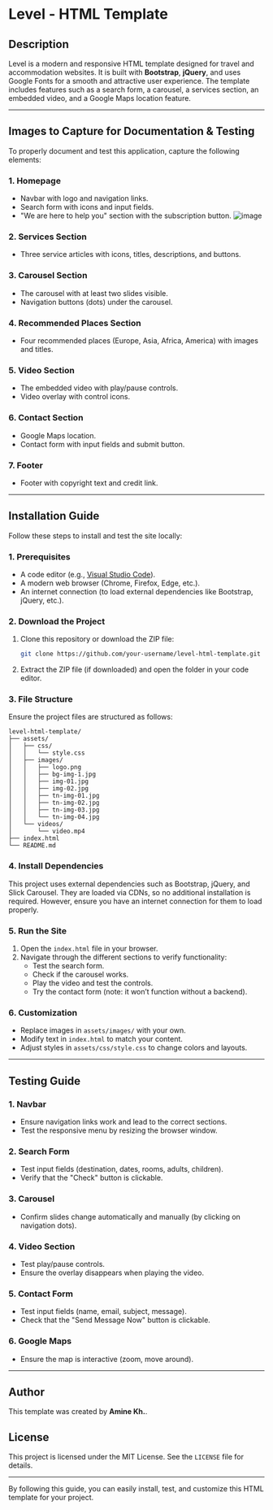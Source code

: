 # Level - HTML Template

## Description
Level is a modern and responsive HTML template designed for travel and accommodation websites. It is built with **Bootstrap**, **jQuery**, and uses Google Fonts for a smooth and attractive user experience. The template includes features such as a search form, a carousel, a services section, an embedded video, and a Google Maps location feature.

---

## Images to Capture for Documentation & Testing
To properly document and test this application, capture the following elements:

### 1. **Homepage**
- Navbar with logo and navigation links.
- Search form with icons and input fields.
- "We are here to help you" section with the subscription button.
![image](https://github.com/user-attachments/assets/8dda93b0-de2d-4b11-bfff-00a0d7f8b487)

### 2. **Services Section**
- Three service articles with icons, titles, descriptions, and buttons.

### 3. **Carousel Section**
- The carousel with at least two slides visible.
- Navigation buttons (dots) under the carousel.

### 4. **Recommended Places Section**
- Four recommended places (Europe, Asia, Africa, America) with images and titles.

### 5. **Video Section**
- The embedded video with play/pause controls.
- Video overlay with control icons.

### 6. **Contact Section**
- Google Maps location.
- Contact form with input fields and submit button.

### 7. **Footer**
- Footer with copyright text and credit link.

---

## Installation Guide
Follow these steps to install and test the site locally:

### 1. Prerequisites
- A code editor (e.g., [Visual Studio Code](https://code.visualstudio.com/)).
- A modern web browser (Chrome, Firefox, Edge, etc.).
- An internet connection (to load external dependencies like Bootstrap, jQuery, etc.).

### 2. Download the Project
1. Clone this repository or download the ZIP file:
   ```bash
   git clone https://github.com/your-username/level-html-template.git
   ```
2. Extract the ZIP file (if downloaded) and open the folder in your code editor.

### 3. File Structure
Ensure the project files are structured as follows:
```
level-html-template/
├── assets/
│   ├── css/
│   │   └── style.css
│   ├── images/
│   │   ├── logo.png
│   │   ├── bg-img-1.jpg
│   │   ├── img-01.jpg
│   │   ├── img-02.jpg
│   │   ├── tn-img-01.jpg
│   │   ├── tn-img-02.jpg
│   │   ├── tn-img-03.jpg
│   │   └── tn-img-04.jpg
│   └── videos/
│       └── video.mp4
├── index.html
└── README.md
```

### 4. Install Dependencies
This project uses external dependencies such as Bootstrap, jQuery, and Slick Carousel. They are loaded via CDNs, so no additional installation is required. However, ensure you have an internet connection for them to load properly.

### 5. Run the Site
1. Open the `index.html` file in your browser.
2. Navigate through the different sections to verify functionality:
   - Test the search form.
   - Check if the carousel works.
   - Play the video and test the controls.
   - Try the contact form (note: it won’t function without a backend).

### 6. Customization
- Replace images in `assets/images/` with your own.
- Modify text in `index.html` to match your content.
- Adjust styles in `assets/css/style.css` to change colors and layouts.

---

## Testing Guide
### 1. **Navbar**
- Ensure navigation links work and lead to the correct sections.
- Test the responsive menu by resizing the browser window.

### 2. **Search Form**
- Test input fields (destination, dates, rooms, adults, children).
- Verify that the "Check" button is clickable.

### 3. **Carousel**
- Confirm slides change automatically and manually (by clicking on navigation dots).

### 4. **Video Section**
- Test play/pause controls.
- Ensure the overlay disappears when playing the video.

### 5. **Contact Form**
- Test input fields (name, email, subject, message).
- Check that the "Send Message Now" button is clickable.

### 6. **Google Maps**
- Ensure the map is interactive (zoom, move around).

---

## Author
This template was created by **Amine Kh.**.

## License
This project is licensed under the MIT License. See the `LICENSE` file for details.

---

By following this guide, you can easily install, test, and customize this HTML template for your project.

